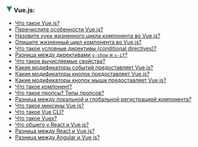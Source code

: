 <h3>
  <img src="../assets/Vue.png" width="16" height="16" />
  <span>Vue.js:</span>
</h3>

- [Что такое Vue.js?](https://youtu.be/ad34hPJ273k?t=34)
- [Перечислите особенности Vue.js?](https://youtu.be/ad34hPJ273k?t=78)
- [Назовите хуки жизненного цикла компонента во Vue.js?](https://youtu.be/ad34hPJ273k?t=133)
- [Опишите жизненный цикл компонента во Vue.js?](https://youtu.be/ad34hPJ273k?t=185)
- [Что такое условные директивы (conditional directives)?](https://youtu.be/ad34hPJ273k?t=339)
- [Разница между директивами `v-show` и `v-if`?](https://youtu.be/ad34hPJ273k?t=439)
- [Что такое вычисляемые свойства?](https://youtu.be/ad34hPJ273k?t=508)
- [Какие модификаторы событий предоставляет Vue.js?](https://youtu.be/ad34hPJ273k?t=555)
- [Какие модификаторы кнопок предоставляет Vue.js?](https://youtu.be/ad34hPJ273k?t=636)
- [Какие модификаторы кнопок мыши предоставляет Vue.js?](https://youtu.be/b-jHHEBj7KM?t=28)
- [Что такое компонент?](https://youtu.be/b-jHHEBj7KM?t=46)
- [Что такое пропсы? Типы пропсов?](https://youtu.be/b-jHHEBj7KM?t=82)
- [Разница между локальной и глобальной регистрацией компонента?](https://youtu.be/b-jHHEBj7KM?t=162)
- [Что такое миксины Vue.js?](https://youtu.be/b-jHHEBj7KM?t=209)
- [Что такое Vue CLI?](https://youtu.be/R76_xPjzUd8?t=32)
- [Что такое Vuex?](https://youtu.be/R76_xPjzUd8?t=83)
- [Что общего у React и Vue.js?](https://youtu.be/R76_xPjzUd8?t=172)
- [Разница между React и Vue.js?](https://youtu.be/R76_xPjzUd8?t=211)
- [Разница между Angular и Vue.js?](https://youtu.be/R76_xPjzUd8?t=290)
